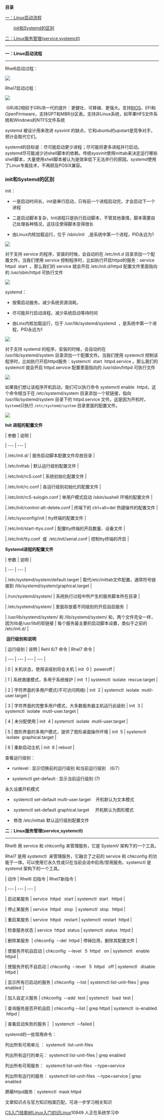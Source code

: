 **目录**

[一：Linux启动流程](#t0)

       [init和Systemd的区别](#init%E5%92%8CSystemd%E7%9A%84%E5%8C%BA%E5%88%AB)

[二：Linux服务管理(service,systemctl)](#t1)

* * *

**一：Linux启动流程**
---------------

Rhel6启动过程：

![](https://img-blog.csdn.net/20180905095900236?watermark/2/text/aHR0cHM6Ly9ibG9nLmNzZG4ubmV0L3FxXzM2MTE5MTky/font/5a6L5L2T/fontsize/400/fill/I0JBQkFCMA==/dissolve/70)  
Rhel7启动过程：

![](https://img-blog.csdn.net/20180905100122333?watermark/2/text/aHR0cHM6Ly9ibG9nLmNzZG4ubmV0L3FxXzM2MTE5MTky/font/5a6L5L2T/fontsize/400/fill/I0JBQkFCMA==/dissolve/70)

 GRUB2相较于GRUB一代的提升：更健壮、可移植、更强大。支持[BIOS](https://so.csdn.net/so/search?q=BIOS&spm=1001.2101.3001.7020)、EFI和OpenFirmware，支持GPT和MBR分区表。支持非Linux系统，如苹果HFS文件系统和Windows的NTFS文件系统

systemd 被设计用来改进 sysvinit 的缺点，它和ubuntu的upstart是竞争对手，预计会取代它们。

systemd的目标是：尽可能启动更少进程；尽可能将更多进程并行启动。systemd尽可能减少对shell脚本的依赖。传统sysvinit使用inittab来决定运行哪些shell脚本，大量使用shell脚本被认为是效率低下无法并行的原因。systemd使用了Linux专属技术，不再顾及POSIX兼容。

### **init和Systemd的区别**

init： 

*   一是启动时间长，init是串行启动，只有前一个进程启动完，才会启动下一个进程
*   二是启动脚本复杂，Init进程只是执行启动脚本，不管其他事情，脚本需要自己处理各种情况，这往往使得脚本变得很长
*   由Linux内核加载运行，位于 /sbin/init   ,是系统中第一个进程，PID永远为1

![](https://img-blog.csdnimg.cn/20181113080232971.png)

对于支持 service 的程序，安装的时候，会自动的在 /etc/init.d 目录添加一个配置文件。当我们使用 service 控制程序时，比如执行开启httpd的服务：service httpd  start  。那么我们的 service 就会开启 /etc/init.d/httpd 配置文件里面指向的 /usr/sbin/httpd 可执行文件

![](https://img-blog.csdnimg.cn/20181114083642541.png?x-oss-process=image/watermark,type_ZmFuZ3poZW5naGVpdGk,shadow_10,text_aHR0cHM6Ly9ibG9nLmNzZG4ubmV0L3FxXzM2MTE5MTky,size_16,color_FFFFFF,t_70)

systemd：

*   按需启动服务，减少系统资源消耗。
*   尽可能并行启动进程，减少系统启动等待时间
*   由Linx内核加载运行，位于 /usr/lib/systemd/systemd  ，是系统中第一个进程，PID永远为1

![](https://img-blog.csdnimg.cn/20181113080358969.png)

对于支持 systemd 的程序，安装的时候，会自动的在 /usr/lib/systemd/system 目录添加一个配置文件。当我们使用 systemctl 控制该程序时，比如执行开启httpd服务：systemctl  start  httpd.service 。那么我们的 systemctl 就会开启 httpd.service 配置里面指向的 /usr/sbin/httpd 可执行文件

![](https://img-blog.csdnimg.cn/20181114082845857.png)

如果我们想让该程序开机启动，我们可以执行命令 systemctl enable  httpd，这个命令相当于在 /etc/systemd/system 目录添加一个软链接，指向 /usr/lib/systemd/system 目录下的 httpd.service 文件。这是因为开机时，`Systemd`只执行 `/etc/systemd/system` 目录里面的配置文件。

![](https://img-blog.csdnimg.cn/2018111308234855.png)

**Init 进程的配置文件**

| 参数 | 说明 |
| --- | --- |
| /etc/init.d/ | 服务启动脚本配置文件存放目录 |
| /etc/inittab | 默认运行级别配置文件 |
| /etc/init/rcS.conf | 系统初始化配置文件 |
| /etc/init/rc.conf | 各运行级别初始化的配置文件 |
| /etc/init/rcS-sulogin.conf | 单用户模式启动 /sbin/sushell 环境的配置文件 |
| /etc/init/control-alt-delete.conf | 终端下的 ctrl+alt+del 热键操作的配置文件 |
| /etc/sysconfig/init | tty终端的配置文件 |
| /etc/init/start-ttys.conf | 配置tty终端的开启数量、设备文件 |
| /etc/init/tty.conf  或  /etc/init/serial.conf | 控制tty终端的开启 |

**Systemd进程的配置文件**

| 参数 | 说明 |
| --- | --- |
| /etc/systemd/system/default.target | 取代/etc/inittab文件配置，通常符号链接到 /lib/systemd/system/graphical.target |
| /run/systemd/system/ | 系统执行过程中所产生的服务脚本所在目录 |
| /etc/systemd/system/ | 里面存放着不同级别的开启自启服务  |
| /usr/lib/systemd/system/ 和 /lib/systemd/system/ 和，两个文件完全一样，因为lib是/usr/lib的软链接 | 每个服务最主要的启动脚本设置，类似于之前的 /etc/init.d/ |

 **运行级别和说明**

| 运行级别 | 说明 | Rehl 6/7 命令 | Rhel7 命令 |
| --- | --- | --- | --- |
| 0 | 关机状态，使用该级别将会关机 | init  0 |  poweroff |
| 1 | 系统救援模式，多用于系统维护 | init  1 | systemctl  isolate  rescue.target |
| 2 | 字符界面的多用户模式(不可访问网络) | init  2 | systemctl  isolate  mutil-user.target |
| 3 | 字符界面的完整多用户模式，大多数服务器主机运行此级别 | init  3 | systemctl  isolate  mutil-user.target |
| 4 | 未分配使用 | init  4 | systemctl  isolate  mutil-user.target |
| 5 | 图形界面的多用户模式，提供了图形桌面操作环境 | init  5 | systemctl  isolate  graphical.target |
| 6 | 重新启动主机 | init  6 | reboot |

查看运行级别：

*   runlevel : 显示切换前的运行级别 和当前运行级别 （6/7）
*   systemctl get-default : 显示当前运行级别 (7)

永久设置开机模式

*    systemctl set-default multi-user.target    开机默认为文本模式
*    systemctl set-default graphical.target     开机默认为图形模式
*    修改 /etc/inittab 默认运行级别配置文件

**二：Linux服务管理(service,systemctl)**
----------------------------------

Rhel6 用 service 和 chkconfig 来管理服务，它是 SystemV 架构下的一个工具。  
Rhel7 是用 systemctl  来管理服务，它融合了之前的 service 和 chkconfig 的功能于一体。可以使用它永久性或只在当前会话中启用/禁用服务。systemctl 是 systemd 架构下的一个工具。

| 动作 | Rhel6 旧指令 | Rhel7新指令 |
| --- | --- | --- |
| 启动某服务 | service  httpd   start | systemctl  start   httpd |
| 停止某服务 | service  httpd   stop  | systemctl  stop   httpd |
| 重启某服务 | service  httpd   restart | systemctl  restart  httpd |
| 检查服务状态 | service  httpd  status | systemctl  status  httpd |
| 删除某服务  | chkconfig  --del  httpd | 停掉应用，删除其配置文件 |
| 使服务开机自启动 | chkconfig  --level   5  httpd   on | systemctl   enable  httpd |
| 使服务开机不自启动 | chkconfig  --level   5  httpd   off | systemctl   disable  httpd |
| 显示所有已启动的服务 | chkconfig  --list | systemctl list-unit-files | grep enabled |
| 加入自定义服务 | chkconfig  --add  test | systemctl   load  test |
| 查询服务是否开机自启 | chkconfig --list | grep httpd | systemctl  is-enabled   httpd |
| 查看启动失败的服务 |   | systemctl  --failed |

systemd的一些常用命令：

列出所有可用单元 ： systemctl  list-unit-files  
列出所有运行的单元： systemctl list-unit-files | grep enabled   
列出所有可用服务：  systemctl list-unit-files  --type=service  
列出所有运行的服务： systemctl list-unit-files  --type=service | grep enabled   
屏蔽httpd服务：systemctl  mask httpd

文章知识点与官方知识档案匹配，可进一步学习相关知识

[CS入门技能树](https://edu.csdn.net/skill/gml/gml-1c31834f07b04bcc9c5dff5baaa6680c)[Linux入门](https://edu.csdn.net/skill/gml/gml-1c31834f07b04bcc9c5dff5baaa6680c)[初识Linux](https://edu.csdn.net/skill/gml/gml-1c31834f07b04bcc9c5dff5baaa6680c)10949 人正在系统学习中